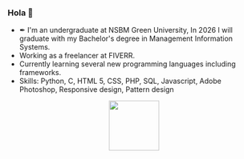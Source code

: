 ### Hola 👋


- ✒ I'm an undergraduate at NSBM Green University, In 2026 I will graduate with my Bachelor's degree in Management Information Systems.
- Working as a freelancer at FIVERR.
- Currently learning several new programming languages including frameworks.
- Skills: Python, C, HTML 5, CSS, PHP, SQL, Javascript, Adobe Photoshop, Responsive design, Pattern design

<div id="header" align="center">
  <img src="[https://gifer.com/embed/Agmh](https://gifer.com/en/Agmh)" width="100"/>
</div>
